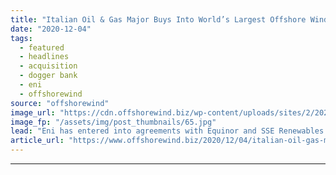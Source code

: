 ```yaml
---
title: "Italian Oil & Gas Major Buys Into World’s Largest Offshore Wind Farm"
date: "2020-12-04"
tags: 
  - featured
  - headlines
  - acquisition
  - dogger bank
  - eni
  - offshorewind
source: "offshorewind"
image_url: "https://cdn.offshorewind.biz/wp-content/uploads/sites/2/2020/12/04093003/GE-Haliade-X_source-SSE.jpg"
image_fp: "/assets/img/post_thumbnails/65.jpg"
lead: "Eni has entered into agreements with Equinor and SSE Renewables to acquire 10 per"
article_url: "https://www.offshorewind.biz/2020/12/04/italian-oil-gas-major-buys-into-worlds-largest-offshore-wind-farm/"
---
```


---
